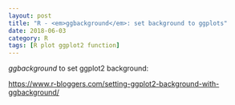 ```yaml
---
layout: post
title: "R - <em>ggbackground</em>: set background to ggplots"
date: 2018-06-03
category: R
tags: [R plot ggplot2 function]
---
```


<em>ggbackground</em> to set ggplot2 background:

https://www.r-bloggers.com/setting-ggplot2-background-with-ggbackground/



